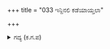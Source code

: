 +++
title = "033 ಇನ್ದಿನಲಿ ಕಡೆಯಾಯ್ತಲಾ"

+++

<details><summary>ಗದ್ಯ (ಕ.ಗ.ಪ) </summary>

33. 'ನಮ್ಮ ಚಂದ್ರವಂಶ ಕೊನೆಯಾಯಿತು. ಕೌರವನ ಛಲವೇ ಗೆದ್ದಿತು.  ಶತ್ರುಗಳಿಗೆ ಸಂತೋಷವಾಯಿತು.  ತಮ್ಮಂದಿರನ್ನು ಯಾರು ಕೊಂದರು  ? ಅಕಟಾ... ಶಿವಶಿವಾ.... ಇಂದು ನಾನು ಶ್ರೀಹರಿಯ ಕೃಪೆಗೆ ಬಾಹಿರನಾದೆನು'  ಎಂದು ಅಳಲಿದನು.
</details>
